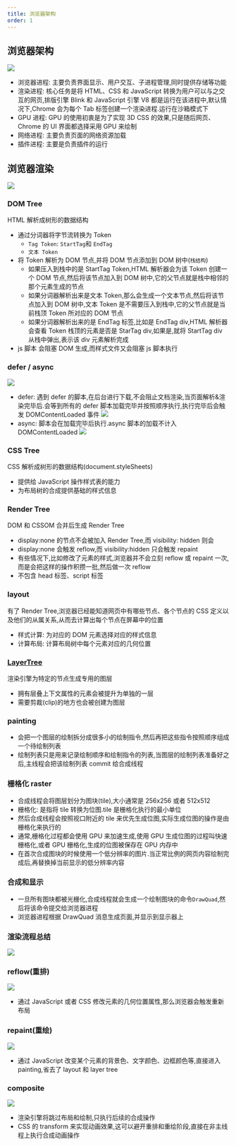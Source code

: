 ```yaml
---
title: 浏览器架构
order: 1
---
```


## 浏览器架构

![](../../assets/browser/browserFrame.png)

- 浏览器进程: 主要负责界面显示、用户交互、子进程管理,同时提供存储等功能
- 渲染进程: 核心任务是将 HTML、CSS 和 JavaScript 转换为用户可以与之交互的网页,排版引擎 Blink 和 JavaScript 引擎 V8 都是运行在该进程中,默认情况下,Chrome 会为每个 Tab 标签创建一个渲染进程.运行在沙箱模式下
- GPU 进程: GPU 的使用初衷是为了实现 3D CSS 的效果,只是随后网页、Chrome 的 UI 界面都选择采用 GPU 来绘制
- 网络进程: 主要负责页面的网络资源加载
- 插件进程: 主要是负责插件的运行

## 浏览器渲染

![](../../assets/browser/browserRender.svg)

### DOM Tree

HTML 解析成树形的数据结构

- 通过分词器将字节流转换为 Token
  - `Tag Token`: `StartTag`和 `EndTag`
  - `文本 Token`
- 将 Token 解析为 DOM 节点,并将 DOM 节点添加到 DOM 树中(`栈结构`)
  - 如果压入到栈中的是 StartTag Token,HTML 解析器会为该 Token 创建一个 DOM 节点,然后将该节点加入到 DOM 树中,它的父节点就是栈中相邻的那个元素生成的节点
  - 如果分词器解析出来是文本 Token,那么会生成一个文本节点,然后将该节点加入到 DOM 树中,文本 Token 是不需要压入到栈中,它的父节点就是当前栈顶 Token 所对应的 DOM 节点
  - 如果分词器解析出来的是 EndTag 标签,比如是 EndTag div,HTML 解析器会查看 Token 栈顶的元素是否是 StarTag div,如果是,就将 StartTag div 从栈中弹出,表示该 div 元素解析完成
- js 脚本 会阻塞 DOM 生成,而样式文件又会阻塞 js 脚本执行

### defer / async

![](../../assets/browser/scriptType.png)

- defer: 遇到 defer 的脚本,在后台进行下载,不会阻止文档渲染,当页面解析&渲染完毕后.会等到所有的 defer 脚本加载完毕并按照顺序执行,执行完毕后会触发 DOMContentLoaded 事件 ![](../../assets/browser/deferScript.png)
- async: 脚本会在加载完毕后执行.async 脚本的加载不计入 DOMContentLoaded ![](../../assets/browser/asyncScript.png)

### CSS Tree

CSS 解析成树形的数据结构(document.styleSheets)

- 提供给 JavaScript 操作样式表的能力
- 为布局树的合成提供基础的样式信息

### Render Tree

DOM 和 CSSOM 合并后生成 Render Tree

- display:none 的节点不会被加入 Render Tree,而 visibility: hidden 则会
- display:none 会触发 reflow,而 visibility:hidden 只会触发 repaint
- 有些情况下,比如修改了元素的样式,浏览器并不会立刻 reflow 或 repaint 一次,而是会把这样的操作积攒一批,然后做一次 reflow
- 不包含 head 标签、script 标签

### layout

有了 Render Tree,浏览器已经能知道网页中有哪些节点、各个节点的 CSS 定义以及他们的从属关系,从而去计算出每个节点在屏幕中的位置

- 样式计算: 为对应的 DOM 元素选择对应的样式信息
- 计算布局: 计算布局树中每个元素对应的几何位置

### [LayerTree](../css/important-concepts#层叠上下文)

渲染引擎为特定的节点生成专用的图层

- 拥有层叠上下文属性的元素会被提升为单独的一层
- 需要剪裁(clip)的地方也会被创建为图层

### painting

- 会把一个图层的绘制拆分成很多小的绘制指令,然后再把这些指令按照顺序组成一个待绘制列表
- 绘制列表只是用来记录绘制顺序和绘制指令的列表,当图层的绘制列表准备好之后,主线程会把该绘制列表 commit 给合成线程

### 栅格化 raster

- 合成线程会将图层划分为图块(tile),大小通常是 256x256 或者 512x512
- 栅格化: 是指将 tile 转换为位图.tile 是栅格化执行的最小单位
- 然后合成线程会按照视口附近的 tile 来优先生成位图,实际生成位图的操作是由栅格化来执行的
- 通常,栅格化过程都会使用 GPU 来加速生成,使用 GPU 生成位图的过程叫快速栅格化,或者 GPU 栅格化,生成的位图被保存在 GPU 内存中
- 在首次合成图块的时候使用一个低分辨率的图片.当正常比例的网页内容绘制完成后,再替换掉当前显示的低分辨率内容

### 合成和显示

- 一旦所有图块都被光栅化,合成线程就会生成一个绘制图块的命令`DrawQuad`,然后将该命令提交给浏览器进程
- 浏览器进程根据 DrawQuad 消息生成页面,并显示到显示器上

### 渲染流程总结

![](../../assets/browser/browserRenderProcess.png)

### reflow(重排)

![](../../assets/browser/reflow.png)

- 通过 JavaScript 或者 CSS 修改元素的几何位置属性,那么浏览器会触发重新布局

### repaint(重绘)

![](../../assets/browser/repaint.png)

- 通过 JavaScript 改变某个元素的背景色、文字颜色、边框颜色等,直接进入 painting,省去了 layout 和 layer tree

### composite

![](../../assets/browser/composite.png)

- 渲染引擎将跳过布局和绘制,只执行后续的合成操作
- CSS 的 transform 来实现动画效果,这可以避开重排和重绘阶段,直接在非主线程上执行合成动画操作
